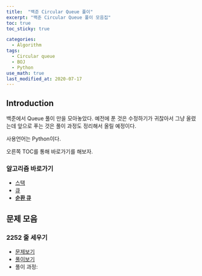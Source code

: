 ```yaml
---
title:  "백준 Circular Queue 풀이"
excerpt: "백준 Circular Queue 풀이 모음집"
toc: true
toc_sticky: true

categories:
  - Algorithm
tags:
  - Circular queue
  - BOJ
  - Python
use_math: true
last_modified_at: 2020-07-17
---
```



## Introduction

백준에서 Queue 풀이 만을 모아놓았다. 예전에 푼 것은 수정하기가 귀찮아서 그냥 올렸는데 앞으로 푸는 것은 풀이 과정도 정리해서 올릴 예정이다. 

사용언어는 Python이다. 

오른쪽 TOC를 통해 바로가기를 해보자.

**<h3> 알고리즘 바로가기 </h3>**
- [스택](https://inhyeokyoo.github.io/algorithm/Algorithm-Stack/)
- [큐](https://inhyeokyoo.github.io/algorithm/algorithm-queue/)
- **[순환 큐](https://inhyeokyoo.github.io/algorithm/Algorithm-CircularQueue/)**


## 문제 모음

### 2252 줄 세우기
- [문제보기](https://www.acmicpc.net/problem/2252)   
- [풀이보기](https://github.com/InhyeokYoo/BOJ_Algorithm/blob/master/Circular%20Queue/2252.py)
- 풀이 과정:


